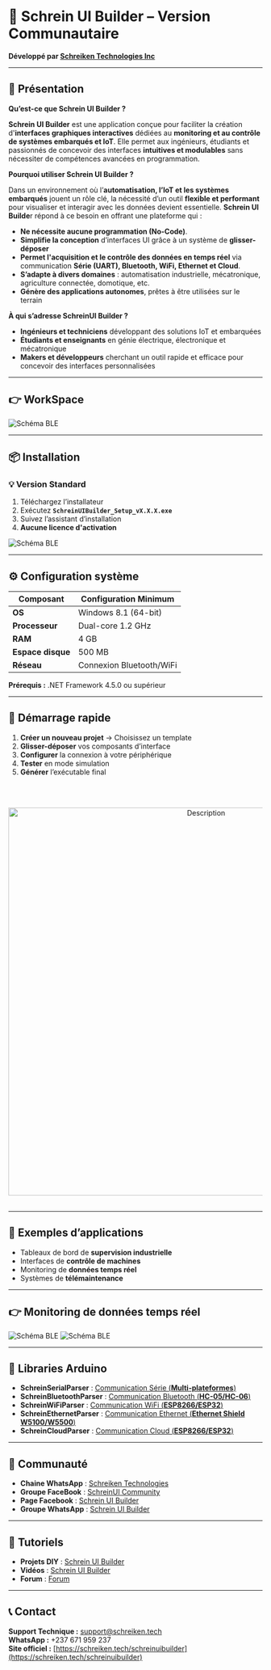 # 🔸 Schrein UI Builder – Version Communautaire

**Développé par [Schreiken Technologies Inc](https://schreiken.tech)**

---

## 🎯 Présentation

**Qu’est-ce que Schrein UI Builder ?**

**Schrein UI Builder** est une application conçue pour faciliter la création d'**interfaces graphiques interactives** dédiées au **monitoring et au contrôle de systèmes embarqués et IoT**. Elle permet aux ingénieurs, étudiants et passionnés de concevoir des interfaces **intuitives et modulables** sans nécessiter de compétences avancées en programmation.

**Pourquoi utiliser Schrein UI Builder ?**

Dans un environnement où l’**automatisation, l’IoT et les systèmes embarqués** jouent un rôle clé, la nécessité d’un outil **flexible et performant** pour visualiser et interagir avec les données devient essentielle. **Schrein UI Builde**r répond à ce besoin en offrant une plateforme qui :

- **Ne nécessite aucune programmation (No-Code)**.
- **Simplifie la conception** d’interfaces UI grâce à un système de **glisser-déposer**
- **Permet l'acquisition et le contrôle des données en temps réel** via communication **Série (UART), Bluetooth, WiFi, Ethernet et Cloud**.
- **S’adapte à divers domaines** : automatisation industrielle, mécatronique, agriculture connectée, domotique, etc.
- **Génère des applications autonomes**, prêtes à être utilisées sur le terrain
 
**À qui s’adresse SchreinUI Builder ?**

- **Ingénieurs et techniciens** développant des solutions IoT et embarquées
- **Étudiants et enseignants** en génie électrique, électronique et mécatronique
- **Makers et développeurs** cherchant un outil rapide et efficace pour concevoir des interfaces personnalisées

---
## 👉 **WorkSpace**

![Schéma BLE](images/B1.jpg)

---
## 📦 Installation

### 💡 Version Standard
1. Téléchargez l’installateur
2. Exécutez **`SchreinUIBuilder_Setup_vX.X.X.exe`**
3. Suivez l’assistant d’installation
4. **Aucune licence d'activation**

![Schéma BLE](images/multiplateformes_1.png)

---

## ⚙️ Configuration système

| **Composant** | **Configuration Minimum** |
|----------------|-------------|
| **OS** | Windows 8.1 (64-bit) |
| **Processeur** | Dual-core 1.2 GHz |
| **RAM** | 4 GB |
| **Espace disque** | 500 MB |
| **Réseau** | Connexion Bluetooth/WiFi |

**Prérequis :** .NET Framework 4.5.0 ou supérieur

---

## 🔧 Démarrage rapide

1. **Créer un nouveau projet** → Choisissez un template  
2. **Glisser-déposer** vos composants d’interface  
3. **Configurer** la connexion à votre périphérique  
4. **Tester** en mode simulation  
5. **Générer** l’exécutable final

<br/><br/>
<div align="center">
  <img src="images/C2.jpg" alt="Description" width="768">
</div>
<br/>

---

## 🔹 Exemples d’applications

- Tableaux de bord de **supervision industrielle**  
- Interfaces de **contrôle de machines**  
- Monitoring de **données temps réel**  
- Systèmes de **télémaintenance**

---

## 👉 Monitoring de **données temps réel**

![Schéma BLE](images/WiFi_Protocole.PNG)
![Schéma BLE](images/F3.png)

---

## 📘 Libraries Arduino

- **SchreinSerialParser** : [Communication Série (**Multi-plateformes**)](https://schreiken.tech/schreinserialpaser/)
- **SchreinBluetoothParser** : [Communication Bluetooth (**HC-05/HC-06**)](https://schreiken.tech/schreinbluetoothparser/)
- **SchreinWiFiParser** : [Communication WiFi (**ESP8266/ESP32**)](https://schreiken.tech/schreinwifiparser//)
- **SchreinEthernetParser** : [Communication Ethernet (**Ethernet Shield W5100/W5500**)](https://schreiken.tech/schreinethernetparser/)
- **SchreinCloudParser** : [Communication Cloud (**ESP8266/ESP32**)](https://schreiken.tech/schreincloudparser/)

---

## 🚀 Communauté

- **Chaine WhatsApp** : [Schreiken Technologies](https://whatsapp.com/channel/0029Va8bztbAe5Vn9KEuND0O)
- **Groupe FaceBook** : [SchreinUI Community](https://web.facebook.com/groups/598820269809937)
- **Page Facebook** : [Schrein UI Builder](https://web.facebook.com/SchreinUIBuilder/)
- **Groupe WhatsApp** : [Schrein UI Builder](https://chat.whatsapp.com/LqZ1tQbRyYw9QmfWYEZTH7)
  
---

## 🚀 Tutoriels

- **Projets DIY** : [Schrein UI Builder](https://schreiken.tech/category/schreinuibuilder/)
- **Vidéos** : [Schrein UI Builder](https://www.youtube.com/@SchreinUIBuilder/)
- **Forum** : [Forum](https://schreiken.tech/forum/)

---

## 📞 Contact

**Support Technique :** support@schreiken.tech  
**WhatsApp :** +237 671 959 237  
**Site officiel :** [https://schreiken.tech/schreinuibuilder](https://schreiken.tech/schreinuibuilder)
  
